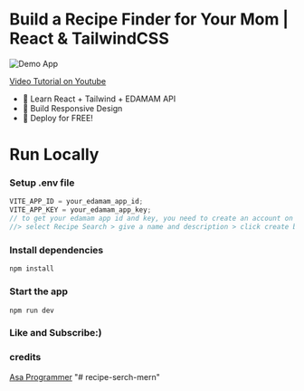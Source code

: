# Build a Recipe Finder for Your Mom | React & TailwindCSS

![Demo App](/public/Screenshot_29.png)

[Video Tutorial on Youtube](https://youtu.be/Z_AWfuJXXCI)

- 🌟 Learn React + Tailwind + EDAMAM API
- 🎃 Build Responsive Design
- 🚀 Deploy for FREE!

# Run Locally

### Setup .env file

```js
VITE_APP_ID = your_edamam_app_id;
VITE_APP_KEY = your_edamam_app_key;
// to get your edamam app id and key, you need to create an account on edamam. website. then go to accounts > dashboard > applications > create new application.
//> select Recipe Search > give a name and description > click create button > copy app id and app key > put them in the .env file.
```

### Install dependencies

```shell
npm install
```

### Start the app

```shell
npm run dev
```

### Like and Subscribe:)

### credits

[Asa Programmer](https://www.youtube.com/@asaprogrammer_)
"# recipe-serch-mern" 
